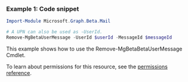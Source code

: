 ### Example 1: Code snippet

```powershellImport-Module Microsoft.Graph.Beta.Mail

# A UPN can also be used as -UserId.
Remove-MgBetaUserMessage -UserId $userId -MessageId $messageId
```
This example shows how to use the Remove-MgBetaBetaUserMessage Cmdlet.
To learn about permissions for this resource, see the [permissions reference](/graph/permissions-reference).

